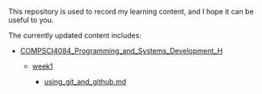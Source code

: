 This repository is used to record my learning content, and I hope it can be useful to you.

The currently updated content includes:

- [COMPSCI4084_Programming_and_Systems_Development_H](https://github.com/hollk/University-of-Glasgow-learning/tree/main/COMPSCI4084_Programming_and_Systems_Development_H)

  - [week1](https://github.com/hollk/University-of-Glasgow-learning/tree/main/COMPSCI4084_Programming_and_Systems_Development_H/week1)

    - [using_git_and_github.md](https://github.com/hollk/University-of-Glasgow-learning/blob/main/COMPSCI4084_Programming_and_Systems_Development_H/week1/using_git_and_github.md)

    

  